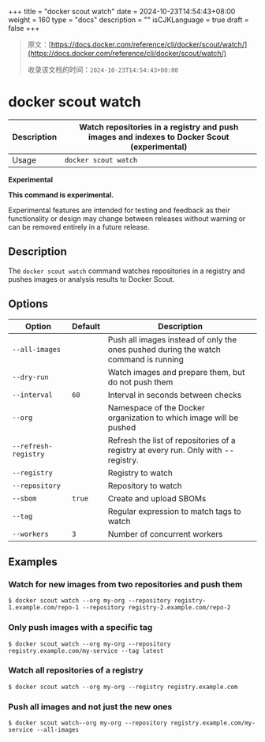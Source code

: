 +++
title = "docker scout watch"
date = 2024-10-23T14:54:43+08:00
weight = 160
type = "docs"
description = ""
isCJKLanguage = true
draft = false
+++

> 原文：[https://docs.docker.com/reference/cli/docker/scout/watch/](https://docs.docker.com/reference/cli/docker/scout/watch/)
>
> 收录该文档的时间：`2024-10-23T14:54:43+08:00`

# docker scout watch

| Description | Watch repositories in a registry and push images and indexes to Docker Scout (experimental) |
| :---------- | ------------------------------------------------------------ |
| Usage       | `docker scout watch`                                         |

**Experimental**

**This command is experimental.**

Experimental features are intended for testing and feedback as their functionality or design may change between releases without warning or can be removed entirely in a future release.

## Description

The `docker scout watch` command watches repositories in a registry and pushes images or analysis results to Docker Scout.

## Options

| Option               | Default | Description                                                  |
| -------------------- | ------- | ------------------------------------------------------------ |
| `--all-images`       |         | Push all images instead of only the ones pushed during the watch command is running |
| `--dry-run`          |         | Watch images and prepare them, but do not push them          |
| `--interval`         | `60`    | Interval in seconds between checks                           |
| `--org`              |         | Namespace of the Docker organization to which image will be pushed |
| `--refresh-registry` |         | Refresh the list of repositories of a registry at every run. Only with --registry. |
| `--registry`         |         | Registry to watch                                            |
| `--repository`       |         | Repository to watch                                          |
| `--sbom`             | `true`  | Create and upload SBOMs                                      |
| `--tag`              |         | Regular expression to match tags to watch                    |
| `--workers`          | `3`     | Number of concurrent workers                                 |

## Examples

### Watch for new images from two repositories and push them



```console
$ docker scout watch --org my-org --repository registry-1.example.com/repo-1 --repository registry-2.example.com/repo-2
```

### Only push images with a specific tag



```console
$ docker scout watch --org my-org --repository registry.example.com/my-service --tag latest
```

### Watch all repositories of a registry



```console
$ docker scout watch --org my-org --registry registry.example.com
```

### Push all images and not just the new ones



```console
$ docker scout watch--org my-org --repository registry.example.com/my-service --all-images
```
